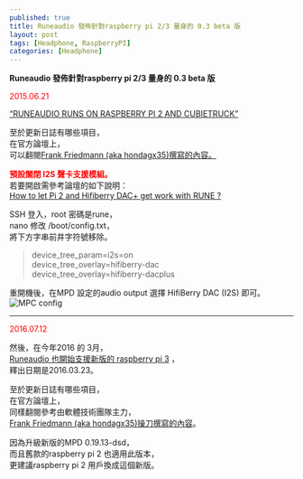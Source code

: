 ```yaml
---
published: true
title: Runeaudio 發佈針對raspberry pi 2/3 量身的 0.3 beta 版
layout: post
tags: [Headphone, RaspberryPI]
categories: [Headphone]
---
```

**Runeaudio 發佈針對raspberry pi 2/3 量身的 0.3 beta 版**

<font color="red">2015.06.21</font>

[“RUNEAUDIO RUNS ON RASPBERRY PI 2 AND CUBIETRUCK”][1]    

至於更新日誌有哪些項目，    
在官方論壇上，    
可以翻閱[Frank Friedmann (aka hondagx35)撰寫的內容。][2]   

**<font color="red">預設關閉 I2S 聲卡支援模組。</font>**    
若要開啟需參考論壇的如下說明：    
[How to let Pi 2 and Hifiberry DAC+ get work with RUNE ?][3]

SSH 登入，root 密碼是rune，   
nano 修改 /boot/config.txt，    
將下方字串前井字符號移除。    
    
> 
> device_tree_param=i2s=on      
> device_tree_overlay=hifiberry-dac   
> device_tree_overlay=hifiberry-dacplus      
>    
    
重開機後，在MPD 設定的audio output 選擇 HifiBerry DAC (I2S) 即可。     
![MPC config][img01]


------------------------------

<font color="red">2016.07.12</font>

然後，在今年2016 的 3月，   
[Runeaudio 也開始支援新版的 raspberry pi 3][4] ，   
釋出日期是2016.03.23。    

至於更新日誌有哪些項目，    
在官方論壇上，    
同樣翻閱參考由軟體技術團隊主力，    
[Frank Friedmann (aka hondagx35)操刀撰寫的內容][5]。    

因為升級新版的MPD 0.19.13-dsd，   
而且舊款的raspberry pi 2 也適用此版本，   
更建議raspberry pi 2 用戶換成這個新版。   


[1]: http://www.runeaudio.com/runeaudio-runs-on-raspberry-pi-2-and-cubietruck/
[2]: http://www.runeaudio.com/forum/the-new-4-core-raspberry-pi-t862-40.html#p5386
[3]: http://www.runeaudio.com/forum/how-to-let-pi-2-and-hifiberry-dac-get-work-with-rune-t990.html#p5941
[4]: http://www.runeaudio.com/runeaudio-runs-raspberry-pi-3-model-b/
[5]: http://www.runeaudio.com/forum/the-raspberry-pi-3-t3256-80.html#p12370
[img01]: https://res.cloudinary.com/shengshampoo/image/upload/v1468286829/cm1infz-fs8_dzst5j.png